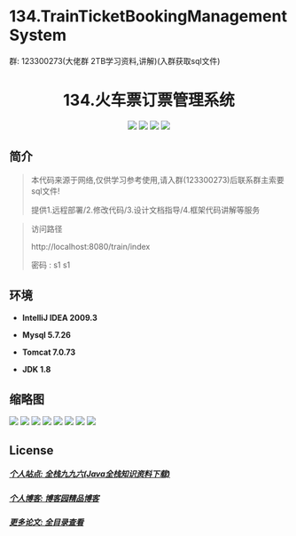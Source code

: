 
# 134.TrainTicketBookingManagementSystem

<p>群: 123300273(大佬群 2TB学习资料,讲解)(入群获取sql文件)</p>

<p><h1 align="center">134.火车票订票管理系统</h1></p>


<p align="center">
	<img src="https://img.shields.io/badge/jdk-1.8-orange.svg"/>
    <img src="https://img.shields.io/badge/spring-5.x-lightgrey.svg"/>
    <img src="https://img.shields.io/badge/springmvc-3.x-blue.svg"/>
    <img src="https://img.shields.io/badge/mybatis-5.x-yellow.svg"/>
</p>

## 简介


> 本代码来源于网络,仅供学习参考使用,请入群(123300273)后联系群主索要sql文件!
>
> 提供1.远程部署/2.修改代码/3.设计文档指导/4.框架代码讲解等服务


>访问路径
>
> http://localhost:8080/train/index
>
> 密码 : s1 s1


## 环境

- <b>IntelliJ IDEA 2009.3</b>

- <b>Mysql 5.7.26</b>

- <b>Tomcat 7.0.73</b>

- <b>JDK 1.8</b>




## 缩略图

![](https://img2022.cnblogs.com/blog/588112/202207/588112-20220703085438799-2142175548.png)
![](https://img2022.cnblogs.com/blog/588112/202207/588112-20220703085442910-1176249835.png)
![](https://img2022.cnblogs.com/blog/588112/202207/588112-20220703085446560-370090270.png)
![](https://img2022.cnblogs.com/blog/588112/202207/588112-20220703085450101-1940686336.png)
![](https://img2022.cnblogs.com/blog/588112/202207/588112-20220703085453423-1974492320.png)
![](https://img2022.cnblogs.com/blog/588112/202207/588112-20220703085457662-205221171.png)
![](https://img2022.cnblogs.com/blog/588112/202207/588112-20220703085501348-89179800.png)
![](https://img2022.cnblogs.com/blog/588112/202207/588112-20220703085505316-2028333196.png)


## License

##### [个人站点: 全栈九九六(Java全栈知识资料下载)](https://www.blog996.com/)
##### [个人博客: 博客园精品博客](https://www.cnblogs.com/yysbolg/)
##### [更多论文: 全目录查看](https://www.blog996.com/md/2021-09-22-1632317852192.html)




